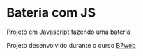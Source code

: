 # Bateria com JS

Projeto em Javascript fazendo uma bateria 

Projeto desenvolvido durante o curso [B7web](https://b7web.com.br)